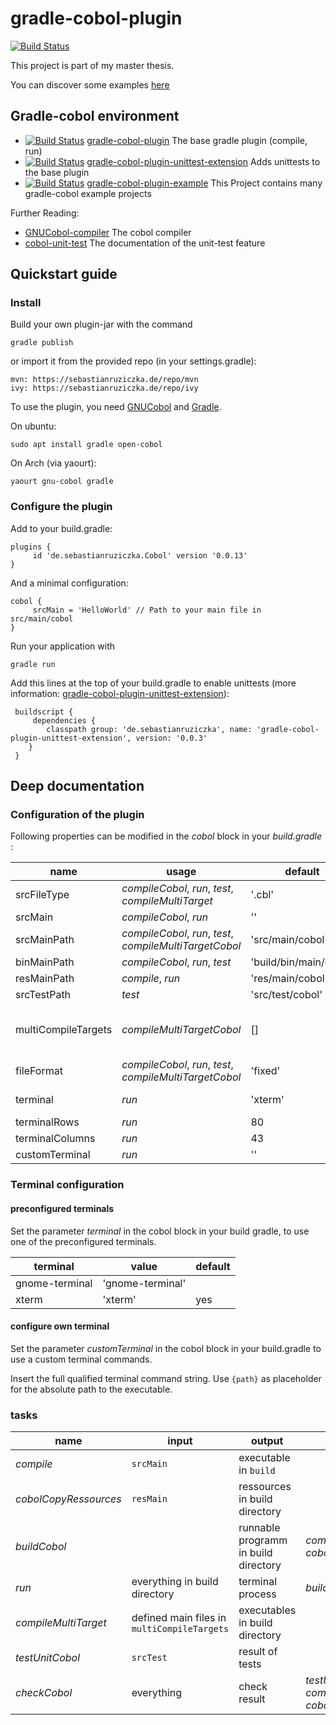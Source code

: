# gradle-cobol-plugin
[![Build Status](https://travis-ci.org/RosesTheN00b/gradle-cobol-plugin.svg?branch=master)](https://travis-ci.org/RosesTheN00b/gradle-cobol-plugin)

This project is part of my master thesis.

You can discover some examples [here](https://github.com/RosesTheN00b/gradle-cobol-plugin-example)


## Gradle-cobol environment

* [![Build Status](https://travis-ci.org/RosesTheN00b/gradle-cobol-plugin.svg?branch=master)](https://travis-ci.org/RosesTheN00b/gradle-cobol-plugin)  [gradle-cobol-plugin](https://github.com/RosesTheN00b/gradle-cobol-plugin) The base gradle plugin (compile, run)
* [![Build Status](https://travis-ci.org/RosesTheN00b/gradle-cobol-plugin-unittest-extension.svg?branch=master)](https://travis-ci.org/RosesTheN00b/gradle-cobol-plugin-unittest-extension)  [gradle-cobol-plugin-unittest-extension](https://github.com/RosesTheN00b/gradle-cobol-plugin-unittest-extension) Adds unittests to the base plugin
* [![Build Status](https://travis-ci.org/RosesTheN00b/gradle-cobol-plugin-example.svg?branch=master)](https://travis-ci.org/RosesTheN00b/gradle-cobol-plugin-example)  [gradle-cobol-plugin-example](https://github.com/RosesTheN00b/gradle-cobol-plugin-example) This Project contains many gradle-cobol example projects

Further Reading:

* [GNUCobol-compiler](https://open-cobol.sourceforge.io/) The cobol compiler
* [cobol-unit-test](https://github.com/neopragma/cobol-unit-test) The documentation of the unit-test feature


## Quickstart guide

### Install

Build your own plugin-jar with the command

    gradle publish

or import it from the provided repo (in your settings.gradle):

    mvn: https://sebastianruziczka.de/repo/mvn
    ivy: https://sebastianruziczka.de/repo/ivy

To use the plugin, you need [GNUCobol](https://sourceforge.net/projects/open-cobol/) and [Gradle](https://gradle.org/).

On ubuntu:

    sudo apt install gradle open-cobol

On Arch (via yaourt):

    yaourt gnu-cobol gradle


### Configure the plugin

Add to your build.gradle:

    plugins {
         id 'de.sebastianruziczka.Cobol' version '0.0.13'
    }

And a minimal configuration:

    cobol {
         srcMain = 'HelloWorld' // Path to your main file in src/main/cobol
    }


Run your application with

    gradle run

Add this lines at the top of your build.gradle to enable unittests (more information: [gradle-cobol-plugin-unittest-extension](https://github.com/RosesTheN00b/gradle-cobol-plugin-unittest-extension)):

     buildscript {
     	 dependencies {
     		classpath group: 'de.sebastianruziczka', name: 'gradle-cobol-plugin-unittest-extension', version: '0.0.3'
     	}
     }

## Deep documentation

### Configuration of the plugin

Following properties can be modified in the _cobol_ block in your _build.gradle_ :


| name | usage | default | other | required |
| ---- | ----- | ------- | ----- | -------- |
| srcFileType | _compileCobol_, _run_, _test_, _compileMultiTarget_ | '.cbl' | e.g. '.CBL' | yes |
| srcMain | _compileCobol_, _run_ | '' | | yes |
| srcMainPath | _compileCobol_, _run_, _test_, _compileMultiTargetCobol_ | 'src/main/cobol' || yes |
| binMainPath | _compileCobol_, _run_, _test_ | 'build/bin/main/cobol' || yes |
| resMainPath | _compile_, _run_ | 'res/main/cobol' || yes |
| srcTestPath | _test_ | 'src/test/cobol' | | yes |
| multiCompileTargets | _compileMultiTargetCobol_ | [] | other files to be compiled | No |
| fileFormat | _compileCobol_, _run_, _test_, _compileMultiTargetCobol_ | 'fixed' |'free'| yes |
| terminal | _run_ | 'xterm' | 'gnome-terminal' | (yes) (or  _customTerminal_) |
| terminalRows | _run_ | 80 |  | yes |
| terminalColumns | _run_ | 43 |  | yes |
| customTerminal | _run_ | '' | | no |

### Terminal configuration


#### preconfigured terminals


Set the parameter _terminal_ in the cobol block in your build gradle, to use one of the preconfigured terminals.

| terminal | value | default |
| -------- | ----- | --------|
| gnome-terminal | 'gnome-terminal' ||
| xterm | 'xterm' | yes |


#### configure own terminal

Set the parameter _customTerminal_ in the cobol block in your build.gradle to use a custom terminal commands.

Insert the full qualified terminal command string. Use `{path}` as placeholder for the absolute path to the executable.


### tasks

| name | input | output | dependsOn |
| ---- | ----- | ------ | --------- |
| _compile_ | `srcMain` | executable in `build` |  |
| _cobolCopyRessources_ | `resMain` | ressources in build directory |  |
| _buildCobol_ |  | runnable programm in build directory | _compileCobol_, _cobolCopyRessources_ | 
| _run_ | everything in build directory | terminal process | _buildCobol_ |
| _compileMultiTarget_ | defined main files in `multiCompileTargets` | executables in build directory |  |
| _testUnitCobol_ | `srcTest` | result of tests |  |
| _checkCobol_ | everything | check result | _testUnitCobol_, _compileCobol_, _cobolConfiguration_ |

